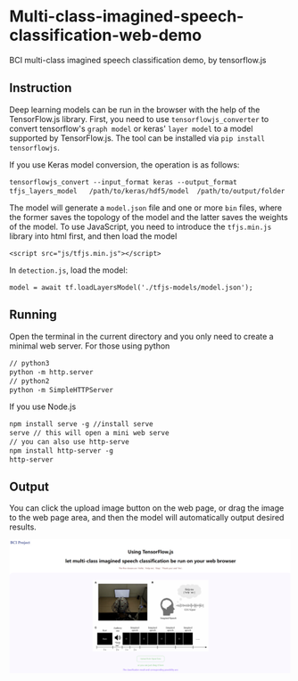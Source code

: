 # Multi-class-imagined-speech-classification-web-demo

BCI multi-class imagined speech classification demo, by tensorflow.js

## Instruction

Deep learning models can be run in the browser with the help of the TensorFlow.js library. First, you need to use `tensorflowjs_converter` to convert tensorflow's `graph model` or keras' `layer model` to a model supported by TensorFlow.js.
The tool can be installed via `pip install tensorflowjs`.

If you use Keras model conversion, the operation is as follows:

```
tensorflowjs_convert --input_format keras --output_format tfjs_layers_model   /path/to/keras/hdf5/model  /path/to/output/folder
```

The model will generate a `model.json` file and one or more `bin` files, where the former saves the topology of the model and the latter saves the weights of the model.
To use JavaScript, you need to introduce the `tfjs.min.js` library into html first, and then load the model

```
<script src="js/tfjs.min.js"></script>

```

In `detection.js`, load the model:

```
model = await tf.loadLayersModel('./tfjs-models/model.json');
```

## Running

Open the terminal in the current directory and you only need to create a minimal web server.
For those using python

```
// python3
python -m http.server
// python2
python -m SimpleHTTPServer

```

If you use Node.js

```
npm install serve -g //install serve
serve // this will open a mini web serve
// you can also use http-serve
npm install http-server -g
http-server
```

## Output

You can click the upload image button on the web page, or drag the image to the web page area, and then the model will automatically output desired results.

![output](https://github.com/mcenvi/CS555/blob/main/web_application/images/result.png)